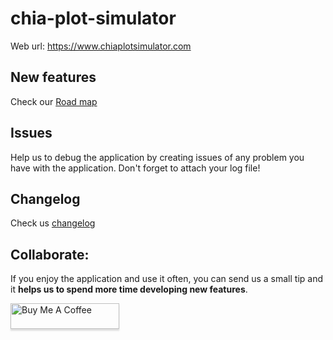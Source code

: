 # chia-plot-simulator

Web url: https://www.chiaplotsimulator.com

## New features

Check our [Road map](https://trello.com/b/kLCX0On6/chia-plot-simulator)

## Issues

Help us to debug the application by creating issues of any problem you have with the application. Don't forget to attach your log file! 

## Changelog

Check us [changelog](CHANGELOG.MD)

## Collaborate:  
If you enjoy the application and use it often, you can send us a small tip and it **helps us to spend more time developing new features**.  

<a href="https://www.buymeacoffee.com/njtnestor" target="_blank"><img src="https://www.buymeacoffee.com/assets/img/custom_images/orange_img.png" alt="Buy Me A Coffee" style="height: 41px !important;width: 174px !important;box-shadow: 0px 3px 2px 0px rgba(190, 190, 190, 0.5) !important;-webkit-box-shadow: 0px 3px 2px 0px rgba(190, 190, 190, 0.5) !important;" ></a>

